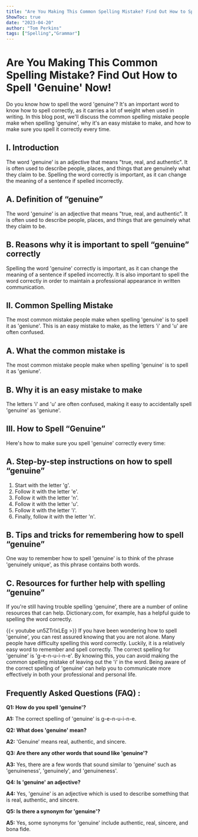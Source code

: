 ```yaml
---
title: "Are You Making This Common Spelling Mistake? Find Out How to Spell 'Genuine' Now!"
ShowToc: true 
date: "2023-04-20"
author: "Tom Perkins" 
tags: ["Spelling","Grammar"]
---
```

# Are You Making This Common Spelling Mistake? Find Out How to Spell 'Genuine' Now!

Do you know how to spell the word 'genuine'? It's an important word to know how to spell correctly, as it carries a lot of weight when used in writing. In this blog post, we'll discuss the common spelling mistake people make when spelling 'genuine', why it's an easy mistake to make, and how to make sure you spell it correctly every time. 

## I. Introduction

The word 'genuine' is an adjective that means "true, real, and authentic". It is often used to describe people, places, and things that are genuinely what they claim to be. Spelling the word correctly is important, as it can change the meaning of a sentence if spelled incorrectly. 

## A. Definition of “genuine”

The word 'genuine' is an adjective that means "true, real, and authentic". It is often used to describe people, places, and things that are genuinely what they claim to be. 

## B. Reasons why it is important to spell “genuine” correctly

Spelling the word 'genuine' correctly is important, as it can change the meaning of a sentence if spelled incorrectly. It is also important to spell the word correctly in order to maintain a professional appearance in written communication. 

## II. Common Spelling Mistake

The most common mistake people make when spelling 'genuine' is to spell it as 'geniune'. This is an easy mistake to make, as the letters 'i' and 'u' are often confused. 

## A. What the common mistake is

The most common mistake people make when spelling 'genuine' is to spell it as 'geniune'. 

## B. Why it is an easy mistake to make

The letters 'i' and 'u' are often confused, making it easy to accidentally spell 'genuine' as 'geniune'. 

## III. How to Spell “Genuine”

Here's how to make sure you spell 'genuine' correctly every time: 

## A. Step-by-step instructions on how to spell “genuine”

1. Start with the letter 'g'. 
2. Follow it with the letter 'e'. 
3. Follow it with the letter 'n'. 
4. Follow it with the letter 'u'. 
5. Follow it with the letter 'i'. 
6. Finally, follow it with the letter 'n'. 

## B. Tips and tricks for remembering how to spell “genuine”

One way to remember how to spell 'genuine' is to think of the phrase 'genuinely unique', as this phrase contains both words. 

## C. Resources for further help with spelling “genuine”

If you're still having trouble spelling 'genuine', there are a number of online resources that can help. Dictionary.com, for example, has a helpful guide to spelling the word correctly.

{{< youtube un5ZTrIxLEg >}} 
If you have been wondering how to spell 'genuine', you can rest assured knowing that you are not alone. Many people have difficulty spelling this word correctly. Luckily, it is a relatively easy word to remember and spell correctly. The correct spelling for 'genuine' is 'g-e-n-u-i-n-e'. By knowing this, you can avoid making the common spelling mistake of leaving out the 'i' in the word. Being aware of the correct spelling of 'genuine' can help you to communicate more effectively in both your professional and personal life.

## Frequently Asked Questions (FAQ) :
**Q1: How do you spell 'genuine'?**

**A1:** The correct spelling of 'genuine' is g-e-n-u-i-n-e.

**Q2: What does 'genuine' mean?**

**A2:** 'Genuine' means real, authentic, and sincere.

**Q3: Are there any other words that sound like 'genuine'?**

**A3:** Yes, there are a few words that sound similar to 'genuine' such as 'genuineness', 'genuinely', and 'genuineness'.

**Q4: Is 'genuine' an adjective?**

**A4:** Yes, 'genuine' is an adjective which is used to describe something that is real, authentic, and sincere.

**Q5: Is there a synonym for 'genuine'?**

**A5:** Yes, some synonyms for 'genuine' include authentic, real, sincere, and bona fide.





